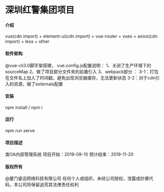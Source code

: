 # 深圳红警集团项目

#### 介绍
vue(cdn import) + element-ui(cdn import) + vue-router + vuex + axios(cdn import) + less + other

#### 软件架构
@vue-cli3.0脚手架搭建，
vue.config.js配置说明：
1、关闭了生产环境下的sourceMap
2、做了项目部分文件夹的前置引入
3、webpack部分 ： 
	3-1：打包在文件名上加入了时间戳，避免出现浏览器缓存，无法更新状态
	3-2：对于cdn引入的资源，做了externals配置


#### 安装
npm install / npm i

#### 运行
npm run serve

#### 项目描述
类OA内部管理系统
项目开始：2019-09-10
预计结束：2019-11-20


#### 版权所有
@厦门睿迅网络科技有限公司
任何个人或组织，未经公司授权，泄露或抄袭代码，本公司将保留追究其法律责任权利